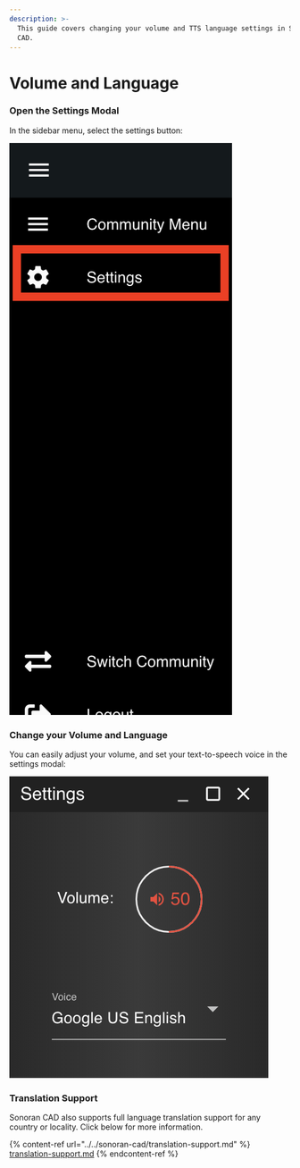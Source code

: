 ```yaml
---
description: >-
  This guide covers changing your volume and TTS language settings in Sonoran
  CAD.
---
```


# Volume and Language

### Open the Settings Modal

In the sidebar menu, select the settings button:

![The settings button is displayed in the side navigation menu](<../../.gitbook/assets/Screen Shot 2020-04-19 at 2.00.55 AM.png>)

### Change your Volume and Language

You can easily adjust your volume, and set your text-to-speech voice in the settings modal:

![Sonoran CAD's settings modal](<../../.gitbook/assets/Screen Shot 2020-04-19 at 2.02.29 AM.png>)

### Translation Support

Sonoran CAD also supports full language translation support for any country or locality. Click below for more information.

{% content-ref url="../../sonoran-cad/translation-support.md" %}
[translation-support.md](../../sonoran-cad/translation-support.md)
{% endcontent-ref %}



